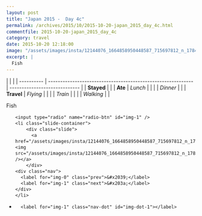 ```yaml
---
layout: post
title: "Japan 2015 -  Day 4c"
permalink: /archives/2015/10/2015-10-20-japan_2015_day_4c.html
commentfile: 2015-10-20-japan_2015_day_4c
category: travel
date: 2015-10-20 12:18:00
image: "/assets/images/insta/12144076_1664858950448587_715697812_n_17844869233047535.jpg"
excerpt: |
  Fish
---
```


|            |                                                              |
| ---------- | ------------------------------------------------------------ | ----------------------------- |
| **Stayed** |  |
| **Ate**    | _Lunch_                                                      |          |
|            | _Dinner_                                                     |          |
| **Travel** | _Flying_                                                     |          |
|            | _Train_                                                      |          |
|            | _Walking_                                                    |          |


Fish


<ul class="slides">

    <input type="radio" name="radio-btn" id="img-1" />
    <li class="slide-container">
        <div class="slide">
          <a href="/assets/images/insta/12144076_1664858950448587_715697812_n_17844869233047535.jpg"><img src="/assets/images/insta/12144076_1664858950448587_715697812_n_17844869233047535.jpg" /></a>
        </div>
    <div class="nav">
      <label for="img-0" class="prev">&#x2039;</label>
      <label for="img-1" class="next">&#x203a;</label>
    </div>
    </li>
			
<li class="nav-dots">

      <label for="img-1" class="nav-dot" id="img-dot-1"></label>

</li>
</ul>        
             

		